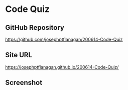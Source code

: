 # Code Quiz

## GitHub Repository
https://github.com/josephptflanagan/200614-Code-Quiz
## Site URL
https://josephptflanagan.github.io/200614-Code-Quiz/
## Screenshot
